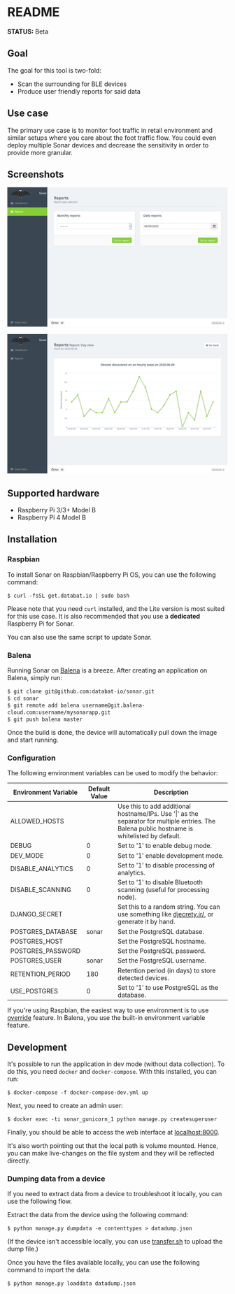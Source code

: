 # README

**STATUS:** Beta

## Goal

The goal for this tool is two-fold:

 * Scan the surrounding for BLE devices
 * Produce user friendly reports for said data

## Use case

The primary use case is to monitor foot traffic in retail environment and similar setups where you care about the foot traffic flow. You could even deploy multiple Sonar devices and decrease the sensitivity in order to provide more granular.

## Screenshots

![Overview](/img/sonar_date_picker.png?raw=true)

![Daily View](/img/sonar_daily_view.png?raw=true)


## Supported hardware

 * Raspberry Pi 3/3+ Model B
 * Raspberry Pi 4 Model B

## Installation

### Raspbian

To install Sonar on Raspbian/Raspberry Pi OS, you can use the following command:

```
$ curl -fsSL get.databat.io | sudo bash
```

Please note that you need `curl` installed, and the Lite version is most suited for this use case. It is also recommended that you use a **dedicated** Raspberry Pi for Sonar.

You can also use the same script to update Sonar.

### Balena

Running Sonar on [Balena](https://www.balena.io/) is a breeze. After creating an application on Balena, simply run:

```
$ git clone git@github.com:databat-io/sonar.git
$ cd sonar
$ git remote add balena username@git.balena-cloud.com:username/mysonarapp.git
$ git push balena master
```

Once the build is done, the device will automatically pull down the image and start running.

### Configuration

The following environment variables can be used to modify the behavior:

| Environment Variable | Default Value | Description                                                                                                                  |
| -------------        | ------------  | -----                                                                                                                        |
| ALLOWED_HOSTS        |               | Use this to add additional hostname/IPs. Use '\|' as the separator for multiple entries. The Balena public hostname is whitelisted by default. |
| DEBUG                | 0             | Set to '1' to enable debug mode.                                                                                             |
| DEV_MODE             | 0             | Set to '1' enable development mode.                                                                                          |
| DISABLE_ANALYTICS    | 0             | Set to '1' to disable processing of analytics.                                                                               |
| DISABLE_SCANNING     | 0             | Set to '1' to disable Bluetooth scanning (useful for processing node).                                                             |
| DJANGO_SECRET        |               | Set this to a random string. You can use something like [djecrety.ir/](https://djecrety.ir), or generate it by hand.         |
| POSTGRES_DATABASE    | sonar         | Set the PostgreSQL database.                                                                                                 |
| POSTGRES_HOST        |               | Set the PostgreSQL hostname.                                                                                                 |
| POSTGRES_PASSWORD    |               | Set the PostgreSQL password.                                                                                                 |
| POSTGRES_USER        | sonar         | Set the PostgreSQL username.                                                                                                 |
| RETENTION_PERIOD     | 180           | Retention period (in days) to store detected devices.                                                                        |
| USE_POSTGRES         | 0             | Set to '1' to use PostgreSQL as the database.                                                                                |

If you're using Raspbian, the easiest way to use environment is to use [override](https://docs.docker.com/compose/extends/) feature. In Balena, you use the built-in environment variable feature.

## Development

It's possible to run the application in dev mode (without data collection). To do this, you need `docker` and `docker-compose`. With this installed, you can run:

```
$ docker-compose -f docker-compose-dev.yml up
```

Next, you need to create an admin user:

```
$ docker exec -ti sonar_gunicorn_1 python manage.py createsuperuser
```

Finally, you should be able to access the web interface at [localhost:8000](http://localhost:8000).

It's also worth pointing out that the local path is volume mounted. Hence, you can make live-changes on the file system and they will be reflected directly.

### Dumping data from a device

If you need to extract data from a device to troubleshoot it locally, you can use the following flow.

Extract the data from the device using the following command:

```
$ python manage.py dumpdata -e contenttypes > datadump.json
```

(If the device isn't accessible locally, you can use [transfer.sh](https://www.transfer.sh) to upload the dump file.)

Once you have the files available locally, you can use the following command to import the data:

```
$ python manage.py loaddata datadump.json
```

